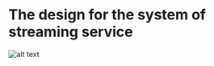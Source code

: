 # The design for the system of streaming service #
![alt text](https://github.com/makhmudov-b/db/blob/main/DB%20project.png)